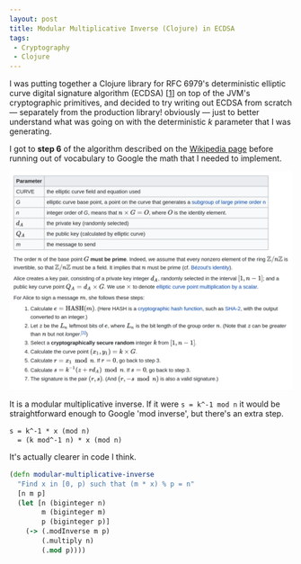 ```yaml
---
layout: post
title: Modular Multiplicative Inverse (Clojure) in ECDSA
tags:
 - Cryptography
 - Clojure
---
```


I was putting together a Clojure library for RFC 6979's deterministic elliptic 
curve digital signature algorithm (ECDSA) [[1](https://github.com/matthewdowney/rfc6979)]
on top of the JVM's cryptographic primitives, and decided to try writing out 
ECDSA from scratch — separately from the production library! obviously — just 
to better understand what was going on with the deterministic _k_ parameter 
that I was generating.

I got to **step 6** of the algorithm described on the [Wikipedia page](https://en.wikipedia.org/wiki/Elliptic_Curve_Digital_Signature_Algorithm)
before running out of vocabulary to Google the math that I needed to implement.


![ECDSA pseudocode](/static/img/ecdsa.png)


It is a modular multiplicative inverse. If it were `s = k^-1 mod n` it would be
straightforward enough to Google 'mod inverse', but there's an extra step.

```
s = k^-1 * x (mod n)
  = (k mod^-1 n) * x (mod n)
```

It's actually clearer in code I think.
```clojure
(defn modular-multiplicative-inverse
  "Find x in [0, p) such that (m * x) % p = n"
  [n m p]
  (let [n (biginteger n)
        m (biginteger m)
        p (biginteger p)] 
    (-> (.modInverse m p) 
        (.multiply n) 
        (.mod p))))
```
